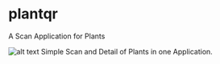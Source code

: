 # plantqr

A Scan Application for Plants

![alt text](https://github.com/Akhileshsuvarna/plant_qr/assets/images/qr.png?raw=true)
Simple Scan and Detail of Plants in one Application.
